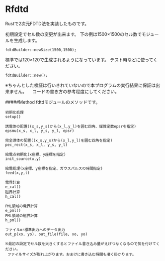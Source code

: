 Rfdtd
========================================

Rustで2次元FDTD法を実装したものです。

初期設定でセル数の変更が出来ます。
下の例は1500×1500のセル数でモジュールを生成します。
```text
fdtdBuilder::newSize(1500,1500);
```
標準では120×120で生成されるようになっています。
テスト時などに使ってください。
```text
fdtdBuilder::new();
```

※ちゃんとした検証は行いきれていないので本プログラムの実行結果に保証は出来ません。
　コードの書き方の参考程度にしてください。

#####Method
fdtdモジュールのメソッドです。
```text
初期化処理
setup()

誘電体の配置((x_s,y_s)から(x_l,y_l)を囲む四角、媒質定数epsrを指定)
epsmu(x_s, x_l, y_s, y_l, epsr)

完全導体の配置((x_s,y_s)から(x_l,y_l)を囲む四角を指定)
pec_rect(x_s, x_l, y_s, y_l)

給電点初期化(x座標、y座標を指定)
init_source(x,y)

給電処理(x座標、y座標を指定、ガウスパルスの時間指定)
feed(x,y,t)

電界計算
e_cal()
磁界計算
h_cal()

PML領域の電界計算
e_pml()
PML領域の磁界計算
h_pml()

ファイルor標準出力へのデータ出力
out_p(xo, yo), out_file(file, xo, yo)

※最初の設定でセル数を大きくするとファイル書き込み量がえげつなくなるので気を付けてください。
 ファイルサイズが膨れ上がります。おまけに書き込む時間も凄く掛かります。
```
